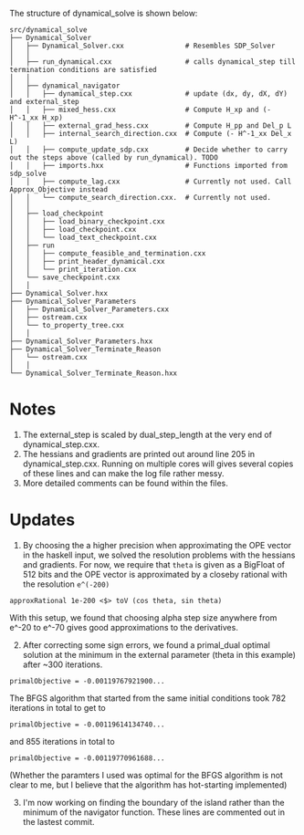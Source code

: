 The structure of dynamical_solve is shown below:   
```
src/dynamical_solve
├── Dynamical_Solver
│   ├── Dynamical_Solver.cxx               # Resembles SDP_Solver
│   │ 
│   ├── run_dynamical.cxx                  # calls dynamical_step till termination conditions are satisfied
│   │ 
│   ├── dynamical_navigator
│   │   ├── dynamical_step.cxx             # update (dx, dy, dX, dY) and external_step 
│   │   ├── mixed_hess.cxx                 # Compute H_xp and (- H^-1_xx H_xp) 
│   │   ├── external_grad_hess.cxx         # Compute H_pp and Del_p L
│   │   ├── internal_search_direction.cxx  # Compute (- H^-1_xx Del_x L)  
│   │   ├── compute_update_sdp.cxx         # Decide whether to carry out the steps above (called by run_dynamical). TODO
│   │   ├── imports.hxx                    # Functions imported from sdp_solve 
│   │   ├── compute_lag.cxx                # Currently not used. Call Approx_Objective instead 
│   │   └── compute_search_direction.cxx.  # Currently not used.
│   │ 
│   ├── load_checkpoint
│   │   ├── load_binary_checkpoint.cxx
│   │   ├── load_checkpoint.cxx
│   │   └── load_text_checkpoint.cxx
│   ├── run
│   │   ├── compute_feasible_and_termination.cxx
│   │   ├── print_header_dynamical.cxx
│   │   └── print_iteration.cxx
│   └── save_checkpoint.cxx
│   │ 
├── Dynamical_Solver.hxx
├── Dynamical_Solver_Parameters
│   ├── Dynamical_Solver_Parameters.cxx
│   ├── ostream.cxx
│   └── to_property_tree.cxx
│   │ 
├── Dynamical_Solver_Parameters.hxx
├── Dynamical_Solver_Terminate_Reason
│   └── ostream.cxx
│   │ 
└── Dynamical_Solver_Terminate_Reason.hxx

```

# Notes
1. The external_step is scaled by dual_step_length at the very end of dynamical_step.cxx.
2. The hessians and gradients are printed out around line 205 in dynamical_step.cxx. Running on multiple cores will gives several copies of these lines and can make the log file rather messy. 
3. More detailed comments can be found within the files. 

# Updates
1. By choosing the a higher precision when approximating the OPE vector in the haskell input, we solved the resolution problems with the hessians and gradients. For now, we require that ```theta``` is given as a BigFloat of 512 bits and the OPE vector is approximated by a closeby rational with the resolution ```e^(-200)```

```
approxRational 1e-200 <$> toV (cos theta, sin theta)
```
With this setup, we found that choosing alpha step size anywhere from e^-20 to e^-70 gives good approximations to the derivatives. 

2. After correcting some sign errors, we found a primal_dual optimal solution at the minimum in the external parameter (theta in this example) after ~300 iterations. 
```
primalObjective = -0.00119767921900...
```
The BFGS algorithm that started from the same initial conditions took 782 iterations in total to get to 
```
primalObjective = -0.00119614134740... 
```
and 855 iterations in total to
```
primalObjective = -0.00119770961688...
```
(Whether the paramters I used was optimal for the BFGS algorithm is not clear to me, but I believe that the algorithm has hot-starting implemented) 

3. I'm now working on finding the boundary of the island rather than the minimum of the navigator function. These lines are commented out in the lastest commit. 



